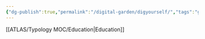 ```yaml
---
{"dg-publish":true,"permalink":"/digital-garden/digyourself/","tags":"gardenEntry"}
---
```



[[ATLAS/Typology MOC/Education\|Education]]


